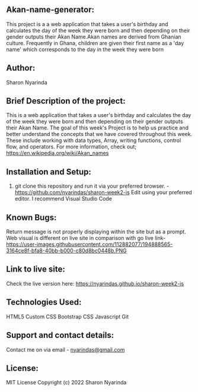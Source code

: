 ## Akan-name-generator:
This project is a a web application that takes a user's birthday and calculates the day of the week they were born and then depending on their gender outputs their Akan Name.Akan names are derived from Ghanian culture. Frequently in Ghana, children are given their first name as a 'day name' which corresponds to the day in the week they were born

## Author:
Sharon Nyarinda 

## Brief Description of the project:
This is a web application that takes a user's birthday and calculates the day of the week they were born and then depending on their gender outputs their Akan Name. The goal of this week's Project is to help us practice and better understand the concepts that we have covered throughout this week. These include working with data types, Array, writing functions, control flow, and operators. For more information, check out;  https://en.wikipedia.org/wiki/Akan_names

## Installation and Setup:
1. git clone this repository and run it via your preferred browser. - https://github.com/nyarindas/sharon-week2-js
Edit using your preferred editor. I recommend Visual Studio Code


## Known Bugs:
Return message is not properly displaying within the site but as a prompt.
Web visual is different on live site in comparison with go live link- https://user-images.githubusercontent.com/112882077/194888565-3164ce8f-bfa8-40bb-b000-c80d8bc0448b.PNG

## Link to live site:
Check the live version here: https://nyarindas.github.io/sharon-week2-js

## Technologies Used:
HTML5
Custom CSS
Bootstrap CSS
Javascript
Git

## Support and contact details:
Contact me on via email - nyarindas@gmail.com

## License:
MIT License
Copyright (c) 2022 Sharon Nyarinda
